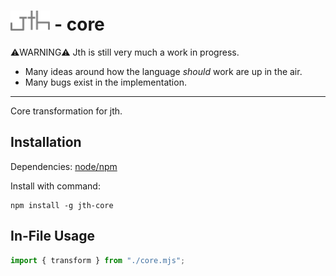 # <picture> <img src="./logo.svg" alt="jth" style="height:32px"> - core

⚠️WARNING⚠️
Jth is still very much a work in progress.

- Many ideas around how the language _should_ work
  are up in the air.
- Many bugs exist in the implementation.

<hr >

Core transformation for jth.

## Installation

Dependencies: [node/npm](https://nodejs.org)

Install with command:

```
npm install -g jth-core
```

## In-File Usage

```javascript
import { transform } from "./core.mjs";
```

